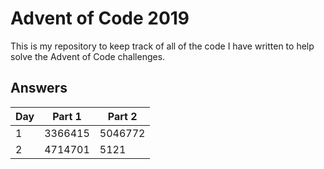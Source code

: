# Advent of Code 2019
This is my repository to keep track of all of the code I have written to help solve the Advent of Code challenges.

## Answers
| Day | Part 1 | Part 2 |
| --- | --- | --- |
| 1 | 3366415 | 5046772 |
| 2 | 4714701 | 5121 |